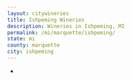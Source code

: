 ```yaml
---
layout: citywineries
title: Ishpeming Wineries
description: Wineries in Ishpeming, MI
permalink: /mi/marquette/ishpeming/
state: mi
county: marquette
city: ishpeming
---
```

-
